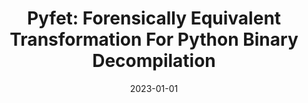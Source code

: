---
title: "Pyfet: Forensically Equivalent Transformation For Python Binary Decompilation"
date: 2023-01-01
venue: "44th IEEE Symposium on Security and Privacy, SP 2023, San Francisco, CA, USA, May 21-25, 2023"
paperurl: https://doi.org/10.1109/SP46215.2023.10179370
authors: "Ali Ahad, Chijung Jung, Ammar Askar, Doowon Kim, Taesoo Kim and Yonghwi Kwon"
---